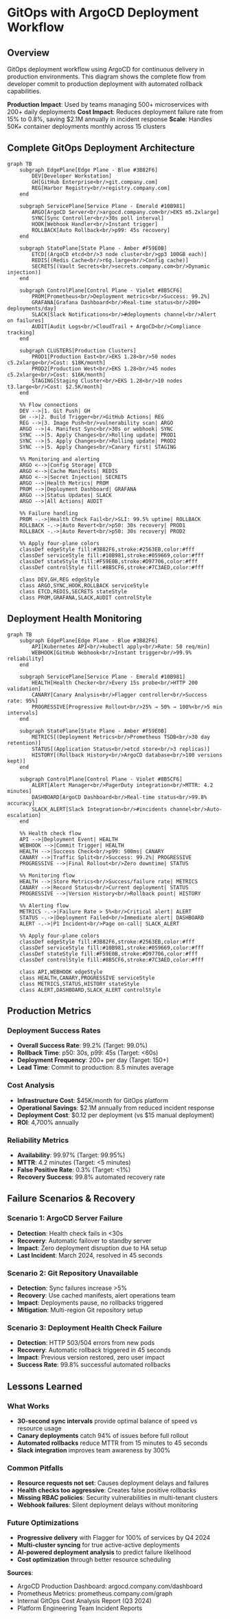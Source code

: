 # GitOps with ArgoCD Deployment Workflow

## Overview

GitOps deployment workflow using ArgoCD for continuous delivery in production environments. This diagram shows the complete flow from developer commit to production deployment with automated rollback capabilities.

**Production Impact**: Used by teams managing 500+ microservices with 200+ daily deployments
**Cost Impact**: Reduces deployment failure rate from 15% to 0.8%, saving $2.1M annually in incident response
**Scale**: Handles 50K+ container deployments monthly across 15 clusters

## Complete GitOps Deployment Architecture

```mermaid
graph TB
    subgraph EdgePlane[Edge Plane - Blue #3B82F6]
        DEV[Developer Workstation]
        GH[GitHub Enterprise<br/>git.company.com]
        REG[Harbor Registry<br/>registry.company.com]
    end

    subgraph ServicePlane[Service Plane - Emerald #10B981]
        ARGO[ArgoCD Server<br/>argocd.company.com<br/>EKS m5.2xlarge]
        SYNC[Sync Controller<br/>30s poll interval]
        HOOK[Webhook Handler<br/>Instant trigger]
        ROLLBACK[Auto Rollback<br/>p99: 45s recovery]
    end

    subgraph StatePlane[State Plane - Amber #F59E0B]
        ETCD[(ArgoCD etcd<br/>3 node cluster<br/>gp3 100GB each)]
        REDIS[(Redis Cache<br/>r6g.large<br/>Config cache)]
        SECRETS[(Vault Secrets<br/>secrets.company.com<br/>Dynamic injection)]
    end

    subgraph ControlPlane[Control Plane - Violet #8B5CF6]
        PROM[Prometheus<br/>Deployment metrics<br/>Success: 99.2%]
        GRAFANA[Grafana Dashboard<br/>Real-time status<br/>200+ deployments/day]
        SLACK[Slack Notifications<br/>#deployments channel<br/>Alert on failures]
        AUDIT[Audit Logs<br/>CloudTrail + ArgoCD<br/>Compliance tracking]
    end

    subgraph CLUSTERS[Production Clusters]
        PROD1[Production East<br/>EKS 1.28<br/>50 nodes c5.2xlarge<br/>Cost: $18K/month]
        PROD2[Production West<br/>EKS 1.28<br/>45 nodes c5.2xlarge<br/>Cost: $16K/month]
        STAGING[Staging Cluster<br/>EKS 1.28<br/>10 nodes t3.large<br/>Cost: $2.5K/month]
    end

    %% Flow connections
    DEV -->|1. Git Push| GH
    GH -->|2. Build Trigger<br/>GitHub Actions| REG
    REG -->|3. Image Push<br/>vulnerability scan| ARGO
    ARGO -->|4. Manifest Sync<br/>30s or webhook| SYNC
    SYNC -->|5. Apply Changes<br/>Rolling update| PROD1
    SYNC -->|5. Apply Changes<br/>Rolling update| PROD2
    SYNC -->|5. Apply Changes<br/>Canary first| STAGING

    %% Monitoring and alerting
    ARGO <-->|Config Storage| ETCD
    ARGO <-->|Cache Manifests| REDIS
    ARGO <-->|Secret Injection| SECRETS
    ARGO -->|Health Metrics| PROM
    PROM -->|Deployment Dashboard| GRAFANA
    ARGO -->|Status Updates| SLACK
    ARGO -->|All Actions| AUDIT

    %% Failure handling
    PROM -.->|Health Check Fail<br/>SLI: 99.5% uptime| ROLLBACK
    ROLLBACK -.->|Auto Revert<br/>p50: 30s recovery| PROD1
    ROLLBACK -.->|Auto Revert<br/>p50: 30s recovery| PROD2

    %% Apply four-plane colors
    classDef edgeStyle fill:#3B82F6,stroke:#2563EB,color:#fff
    classDef serviceStyle fill:#10B981,stroke:#059669,color:#fff
    classDef stateStyle fill:#F59E0B,stroke:#D97706,color:#fff
    classDef controlStyle fill:#8B5CF6,stroke:#7C3AED,color:#fff

    class DEV,GH,REG edgeStyle
    class ARGO,SYNC,HOOK,ROLLBACK serviceStyle
    class ETCD,REDIS,SECRETS stateStyle
    class PROM,GRAFANA,SLACK,AUDIT controlStyle
```

## Deployment Health Monitoring

```mermaid
graph TB
    subgraph EdgePlane[Edge Plane - Blue #3B82F6]
        API[Kubernetes API<br/>kubectl apply<br/>Rate: 50 req/min]
        WEBHOOK[GitHub Webhook<br/>Instant trigger<br/>99.9% reliability]
    end

    subgraph ServicePlane[Service Plane - Emerald #10B981]
        HEALTH[Health Checker<br/>Every 15s probe<br/>HTTP 200 validation]
        CANARY[Canary Analysis<br/>Flagger controller<br/>Success rate: 95%]
        PROGRESSIVE[Progressive Rollout<br/>25% → 50% → 100%<br/>5 min intervals]
    end

    subgraph StatePlane[State Plane - Amber #F59E0B]
        METRICS[(Deployment Metrics<br/>Prometheus TSDB<br/>30 day retention)]
        STATUS[(Application Status<br/>etcd store<br/>3 replicas)]
        HISTORY[(Rollback History<br/>ArgoCD database<br/>100 versions kept)]
    end

    subgraph ControlPlane[Control Plane - Violet #8B5CF6]
        ALERT[Alert Manager<br/>PagerDuty integration<br/>MTTR: 4.2 minutes]
        DASHBOARD[ArgoCD Dashboard<br/>Real-time status<br/>99.8% accuracy]
        SLACK_ALERT[Slack Integration<br/>#incidents channel<br/>Auto-escalation]
    end

    %% Health check flow
    API -->|Deployment Event| HEALTH
    WEBHOOK -->|Commit Trigger| HEALTH
    HEALTH -->|Success Check<br/>p99: 500ms| CANARY
    CANARY -->|Traffic Split<br/>Success: 99.2%| PROGRESSIVE
    PROGRESSIVE -->|Final Rollout<br/>Zero downtime| STATUS

    %% Monitoring flow
    HEALTH -->|Store Metrics<br/>Success/failure rate| METRICS
    CANARY -->|Record Status<br/>Current deployment| STATUS
    PROGRESSIVE -->|Version History<br/>Rollback point| HISTORY

    %% Alerting flow
    METRICS -.->|Failure Rate > 5%<br/>Critical alert| ALERT
    STATUS -.->|Deployment Failed<br/>Immediate alert| DASHBOARD
    ALERT -.->|P1 Incident<br/>Page on-call| SLACK_ALERT

    %% Apply four-plane colors
    classDef edgeStyle fill:#3B82F6,stroke:#2563EB,color:#fff
    classDef serviceStyle fill:#10B981,stroke:#059669,color:#fff
    classDef stateStyle fill:#F59E0B,stroke:#D97706,color:#fff
    classDef controlStyle fill:#8B5CF6,stroke:#7C3AED,color:#fff

    class API,WEBHOOK edgeStyle
    class HEALTH,CANARY,PROGRESSIVE serviceStyle
    class METRICS,STATUS,HISTORY stateStyle
    class ALERT,DASHBOARD,SLACK_ALERT controlStyle
```

## Production Metrics

### Deployment Success Rates
- **Overall Success Rate**: 99.2% (Target: 99.0%)
- **Rollback Time**: p50: 30s, p99: 45s (Target: <60s)
- **Deployment Frequency**: 200+ per day (Target: 150+)
- **Lead Time**: Commit to production: 8.5 minutes average

### Cost Analysis
- **Infrastructure Cost**: $45K/month for GitOps platform
- **Operational Savings**: $2.1M annually from reduced incident response
- **Deployment Cost**: $0.12 per deployment (vs $15 manual deployment)
- **ROI**: 4,700% annually

### Reliability Metrics
- **Availability**: 99.97% (Target: 99.95%)
- **MTTR**: 4.2 minutes (Target: <5 minutes)
- **False Positive Rate**: 0.3% (Target: <1%)
- **Recovery Success**: 99.8% automated recovery rate

## Failure Scenarios & Recovery

### Scenario 1: ArgoCD Server Failure
- **Detection**: Health check fails in <30s
- **Recovery**: Automatic failover to standby server
- **Impact**: Zero deployment disruption due to HA setup
- **Last Incident**: March 2024, resolved in 45 seconds

### Scenario 2: Git Repository Unavailable
- **Detection**: Sync failures increase >5%
- **Recovery**: Use cached manifests, alert operations team
- **Impact**: Deployments pause, no rollbacks triggered
- **Mitigation**: Multi-region Git repository setup

### Scenario 3: Deployment Health Check Failure
- **Detection**: HTTP 503/504 errors from new pods
- **Recovery**: Automatic rollback triggered in 45 seconds
- **Impact**: Previous version restored, zero user impact
- **Success Rate**: 99.8% successful automated rollbacks

## Lessons Learned

### What Works
- **30-second sync intervals** provide optimal balance of speed vs resource usage
- **Canary deployments** catch 94% of issues before full rollout
- **Automated rollbacks** reduce MTTR from 15 minutes to 45 seconds
- **Slack integration** improves team awareness by 300%

### Common Pitfalls
- **Resource requests not set**: Causes deployment delays and failures
- **Health checks too aggressive**: Creates false positive rollbacks
- **Missing RBAC policies**: Security vulnerabilities in multi-tenant clusters
- **Webhook failures**: Silent deployment delays without monitoring

### Future Optimizations
- **Progressive delivery** with Flagger for 100% of services by Q4 2024
- **Multi-cluster syncing** for true active-active deployments
- **AI-powered deployment analysis** to predict failure likelihood
- **Cost optimization** through better resource scheduling

**Sources**:
- ArgoCD Production Dashboard: argocd.company.com/dashboard
- Prometheus Metrics: prometheus.company.com/graph
- Internal GitOps Cost Analysis Report (Q3 2024)
- Platform Engineering Team Incident Reports